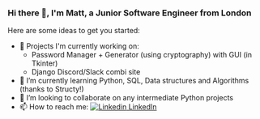 ### Hi there 👋, I'm Matt, a Junior Software Engineer from London


Here are some ideas to get you started:

- 🔭 Projects I'm currently working on:
     - Password Manager + Generator (using cryptography) with GUI (in Tkinter)
     - Django Discord/Slack combi site
- 🌱 I’m currently learning Python, SQL, Data structures and Algorithms (thanks to Structy!)
- 👯 I’m looking to collaborate on any intermediate Python projects
- 📫 How to reach me: [![Linkedin](https://i.stack.imgur.com/gVE0j.png) LinkedIn](https://www.linkedin.com/in/mbutcherdev)
